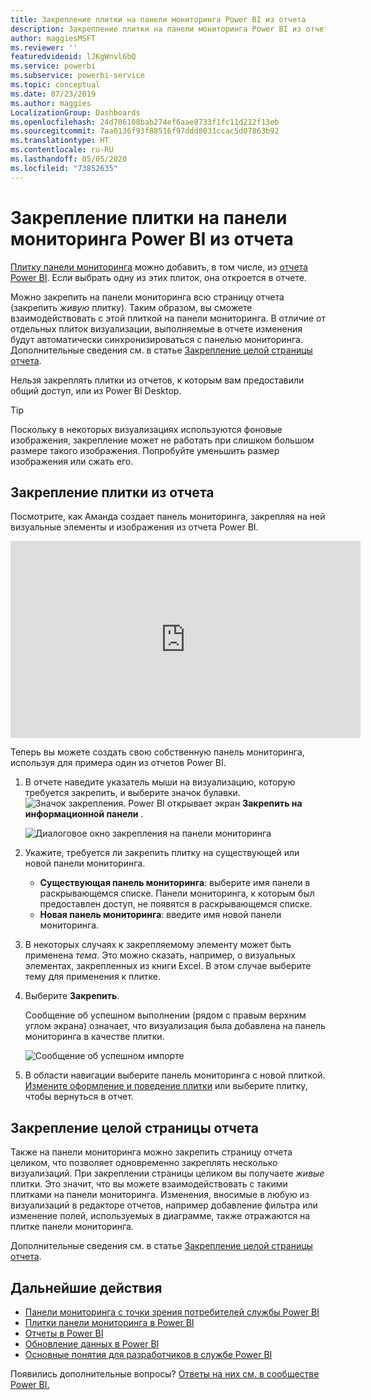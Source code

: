 ```yaml
---
title: Закрепление плитки на панели мониторинга Power BI из отчета
description: Закрепление плитки на панели мониторинга Power BI из отчета.
author: maggiesMSFT
ms.reviewer: ''
featuredvideoid: lJKgWnvl6bQ
ms.service: powerbi
ms.subservice: powerbi-service
ms.topic: conceptual
ms.date: 07/23/2019
ms.author: maggies
LocalizationGroup: Dashboards
ms.openlocfilehash: 24d706108bab274ef6aae8733f1fc11d212f13eb
ms.sourcegitcommit: 7aa0136f93f88516f97ddd8031ccac5d07863b92
ms.translationtype: HT
ms.contentlocale: ru-RU
ms.lasthandoff: 05/05/2020
ms.locfileid: "73852635"
---
```

# <a name="pin-a-tile-to-a-power-bi-dashboard-from-a-report"></a>Закрепление плитки на панели мониторинга Power BI из отчета

[Плитку панели мониторинга](consumer/end-user-tiles.md) можно добавить, в том числе, из [отчета Power BI](consumer/end-user-reports.md). Если выбрать одну из этих плиток, она откроется в отчете.

Можно закрепить на панели мониторинга всю страницу отчета (закрепить *живую* плитку). Таким образом, вы сможете взаимодействовать с этой плиткой на панели мониторинга. В отличие от отдельных плиток визуализации, выполняемые в отчете изменения будут автоматически синхронизироваться с панелью мониторинга. Дополнительные сведения см. в статье [Закрепление целой страницы отчета](#pin-an-entire-report-page).

Нельзя закреплять плитки из отчетов, к которым вам предоставили общий доступ, или из Power BI Desktop. 

> [!TIP]
> Поскольку в некоторых визуализациях используются фоновые изображения, закрепление может не работать при слишком большом размере такого изображения. Попробуйте уменьшить размер изображения или сжать его.  
> 
> 

## <a name="pin-a-tile-from-a-report"></a>Закрепление плитки из отчета
Посмотрите, как Аманда создает панель мониторинга, закрепляя на ней визуальные элементы и изображения из отчета Power BI.
    

<iframe width="560" height="315" src="https://www.youtube.com/embed/lJKgWnvl6bQ" frameborder="0" allowfullscreen></iframe>

Теперь вы можете создать свою собственную панель мониторинга, используя для примера один из отчетов Power BI.

1. В отчете наведите указатель мыши на визуализацию, которую требуется закрепить, и выберите значок булавки. ![Значок закрепления](media/service-dashboard-pin-tile-from-report/pbi_pintile_small.png). Power BI открывает экран **Закрепить на информационной панели** .
   
     ![Диалоговое окно закрепления на панели мониторинга](media/service-dashboard-pin-tile-from-report/pbi_themes2.png)
2. Укажите, требуется ли закрепить плитку на существующей или новой панели мониторинга.
   
   * **Существующая панель мониторинга**: выберите имя панели в раскрывающемся списке. Панели мониторинга, к которым был предоставлен доступ, не появятся в раскрывающемся списке.
   * **Новая панель мониторинга**: введите имя новой панели мониторинга.
3. В некоторых случаях к закрепляемому элементу может быть применена *тема*. Это можно сказать, например, о визуальных элементах, закрепленных из книги Excel. В этом случае выберите тему для применения к плитке.
4. Выберите **Закрепить**.
   
   Сообщение об успешном выполнении (рядом с правым верхним углом экрана) означает, что визуализация была добавлена на панель мониторинга в качестве плитки.
   
   ![Сообщение об успешном импорте](media/service-dashboard-pin-tile-from-report/pinsuccess.png)
5. В области навигации выберите панель мониторинга с новой плиткой. [Измените оформление и поведение плитки](service-dashboard-edit-tile.md) или выберите плитку, чтобы вернуться в отчет.

## <a name="pin-an-entire-report-page"></a>Закрепление целой страницы отчета
Также на панели мониторинга можно закрепить страницу отчета целиком, что позволяет одновременно закреплять несколько визуализаций. При закреплении страницы целиком вы получаете *живые* плитки. Это значит, что вы можете взаимодействовать с такими плитками на панели мониторинга. Изменения, вносимые в любую из визуализаций в редакторе отчетов, например добавление фильтра или изменение полей, используемых в диаграмме, также отражаются на плитке панели мониторинга.  

Дополнительные сведения см. в статье [Закрепление целой страницы отчета](service-dashboard-pin-live-tile-from-report.md).

## <a name="next-steps"></a>Дальнейшие действия
- [Панели мониторинга с точки зрения потребителей службы Power BI](consumer/end-user-dashboards.md)
- [Плитки панели мониторинга в Power BI](consumer/end-user-tiles.md)
- [Отчеты в Power BI](consumer/end-user-reports.md)
- [Обновление данных в Power BI](refresh-data.md)
- [Основные понятия для разработчиков в службе Power BI](service-basic-concepts.md)

Появились дополнительные вопросы? [Ответы на них см. в сообществе Power BI.](https://community.powerbi.com/)

